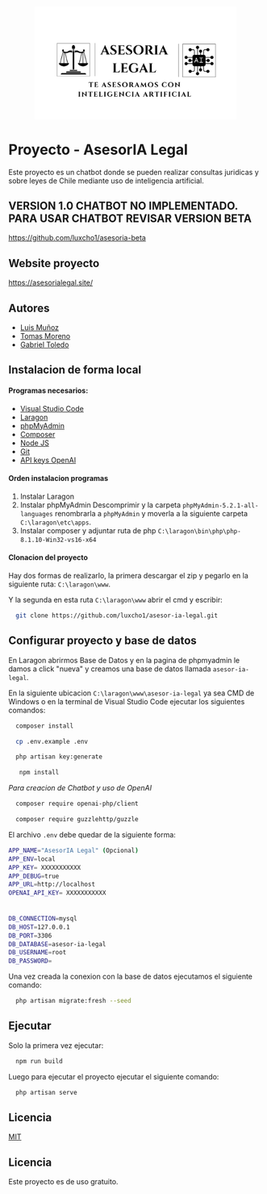 <p align="center">
  <a href="asesorialegal.site" target="_blank">
    <img src="https://raw.githubusercontent.com/luxcho1/asesoria-beta/main/public/images/logo_pagina_web.svg" width="400" alt="Logo Asesoría Beta">
  </a>
</p>

# Proyecto - AsesorIA Legal

Este proyecto es un chatbot donde se pueden realizar consultas juridicas y sobre leyes de Chile mediante uso de inteligencia artificial.

## VERSION 1.0 CHATBOT NO IMPLEMENTADO. PARA USAR CHATBOT REVISAR VERSION BETA
https://github.com/luxcho1/asesoria-beta

## Website proyecto

https://asesorialegal.site/

## Autores

- [Luis Muñoz](https://github.com/luxcho1)
- [Tomas Moreno](https://github.com/Tomi880)
- [Gabriel Toledo](https://github.com/Gabro22)

## Instalacion de forma local
#### Programas necesarios:
- [Visual Studio Code](https://code.visualstudio.com/)
- [Laragon](https://laragon.org/download/index.html)
- [phpMyAdmin](https://www.phpmyadmin.net/downloads/)
- [Composer](https://getcomposer.org/download/)
- [Node JS](https://nodejs.org/en)
- [Git](https://git-scm.com/downloads)
- [API keys OpenAI](https://platform.openai.com/api-keys)

#### Orden instalacion programas

1. Instalar Laragon
2. Instalar phpMyAdmin
Descomprimir y la carpeta `phpMyAdmin-5.2.1-all-languages` renombrarla a `phpMyAdmin` y moverla a la siguiente carpeta `C:\laragon\etc\apps`.
3. Instalar composer y adjuntar ruta de php `C:\laragon\bin\php\php-8.1.10-Win32-vs16-x64`

#### Clonacion del proyecto

Hay dos formas de realizarlo, la primera descargar el zip y pegarlo en la siguiente ruta: `C:\laragon\www`.

Y la segunda en esta ruta `C:\laragon\www` abrir el cmd y escribir: 
```bash
  git clone https://github.com/luxcho1/asesor-ia-legal.git
```

## Configurar proyecto y base de datos
En Laragon abrirmos Base de Datos y en la pagina de phpmyadmin le damos a click "nueva" y creamos una base de datos llamada `asesor-ia-legal`.

En la siguiente ubicacion `C:\laragon\www\asesor-ia-legal` ya sea CMD de Windows o en la terminal de Visual Studio Code ejecutar los siguientes comandos:

```bash
  composer install
```

```bash
  cp .env.example .env
```
```bash
  php artisan key:generate
```
```bash
   npm install
```
*Para creacion de Chatbot y uso de OpenAI* 
```bash
  composer require openai-php/client
```
```bash
  composer require guzzlehttp/guzzle
```

El archivo `.env` debe quedar de la siguiente forma:
```bash
APP_NAME="AsesorIA Legal" (Opcional)
APP_ENV=local
APP_KEY= XXXXXXXXXXX
APP_DEBUG=true
APP_URL=http://localhost
OPENAI_API_KEY= XXXXXXXXXXX


DB_CONNECTION=mysql
DB_HOST=127.0.0.1
DB_PORT=3306
DB_DATABASE=asesor-ia-legal
DB_USERNAME=root
DB_PASSWORD=
```

Una vez creada la conexion con la base de datos ejecutamos el siguiente comando: 
```bash
  php artisan migrate:fresh --seed
```
## Ejecutar
Solo la primera vez ejecutar:
```bash
  npm run build
```
Luego para ejecutar el proyecto ejecutar el siguiente comando:

```bash
  php artisan serve
```
## Licencia

[MIT](https://choosealicense.com/licenses/mit/)



## Licencia

Este proyecto es de uso gratuito.


